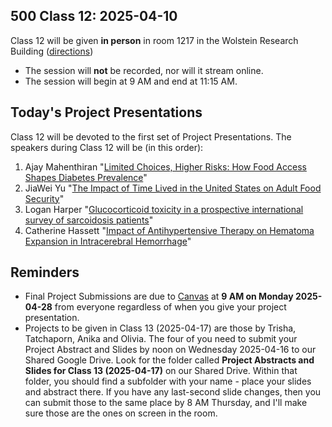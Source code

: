 ## 500 Class 12: 2025-04-10

Class 12 will be given **in person** in room 1217 in the Wolstein Research Building ([directions](https://case.edu/medicine/neurology/research/behavioral-health-research-group/directions-wolstein-research-building))

- The session will **not** be recorded, nor will it stream online.
- The session will begin at 9 AM and end at 11:15 AM.

## Today's Project Presentations

Class 12 will be devoted to the first set of Project Presentations. The speakers during Class 12 will be (in this order):

1. Ajay Mahenthiran "[Limited Choices, Higher Risks: How Food Access Shapes Diabetes Prevalence](https://thomaselove.github.io/500-proj-draft2-slides/slides/ajay_draft2.html)"
2. JiaWei Yu "[The Impact of Time Lived in the United States on Adult Food Security](https://thomaselove.github.io/500-proj-draft2-slides/slides/jiawei_draft2.html)"
3. Logan Harper "[Glucocorticoid toxicity in a prospective international survey of sarcoidosis patients](https://thomaselove.github.io/500-proj-draft2-slides/slides/logan_draft2.html)"
4. Catherine Hassett "[Impact of Antihypertensive Therapy on Hematoma Expansion in Intracerebral Hemorrhage](https://thomaselove.github.io/500-proj-draft2-slides/slides/katie_draft2.html)"

## Reminders

- Final Project Submissions are due to [Canvas](https://canvas.case.edu/) at **9 AM on Monday 2025-04-28** from everyone regardless of when you give your project presentation.
- Projects to be given in Class 13 (2025-04-17) are those by Trisha, Tatchaporn, Anika and Olivia. The four of you need to submit your Project Abstract and Slides by noon on Wednesday 2025-04-16 to our Shared Google Drive. Look for the folder called **Project Abstracts and Slides for Class 13 (2025-04-17)** on our Shared Drive. Within that folder, you should find a subfolder with your name - place your slides and abstract there. If you have any last-second slide changes, then you can submit those to the same place by 8 AM Thursday, and I'll make sure those are the ones on screen in the room.
